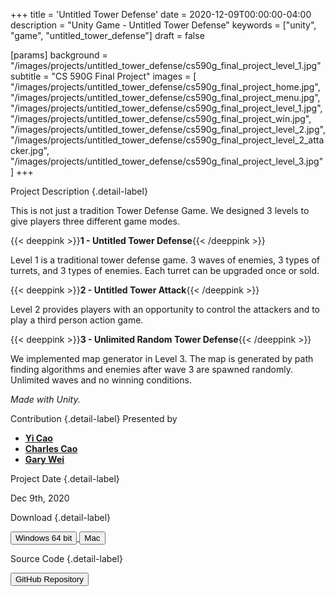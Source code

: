 +++
title = 'Untitled Tower Defense'
date = 2020-12-09T00:00:00-04:00
description = "Unity Game - Untitled Tower Defense"
keywords = ["unity", "game", "untitled_tower_defense"]
draft = false

[params]
background = "/images/projects/untitled_tower_defense/cs590g_final_project_level_1.jpg"
subtitle = "CS 590G Final Project"
images = [
  "/images/projects/untitled_tower_defense/cs590g_final_project_home.jpg",
  "/images/projects/untitled_tower_defense/cs590g_final_project_menu.jpg",
  "/images/projects/untitled_tower_defense/cs590g_final_project_level_1.jpg",
  "/images/projects/untitled_tower_defense/cs590g_final_project_win.jpg",
  "/images/projects/untitled_tower_defense/cs590g_final_project_level_2.jpg",
  "/images/projects/untitled_tower_defense/cs590g_final_project_level_2_attacker.jpg",
  "/images/projects/untitled_tower_defense/cs590g_final_project_level_3.jpg"
]
+++

Project Description
{.detail-label}

This is not just a tradition Tower Defense Game. We designed 3 levels to give players three different game modes.

{{< deeppink >}}**1 - Untitled Tower Defense**{{< /deeppink >}}

Level 1 is a traditional tower defense game. 3 waves of enemies, 3 types of turrets, and 3 types of enemies.
Each turret can be upgraded once or sold.

{{< deeppink >}}**2 - Untitled Tower Attack**{{< /deeppink >}}

Level 2 provides players with an opportunity to control the attackers and to play a third person action game.

{{< deeppink >}}**3 - Unlimited Random Tower Defense**{{< /deeppink >}}

We implemented map generator in Level 3.
The map is generated by path finding algorithms and enemies after wave 3 are spawned randomly.
Unlimited waves and no winning conditions.

*Made with Unity.*

Contribution
{.detail-label}
Presented by
- [**Yi Cao**](https://github.com/yicao928)
- [**Charles Cao**](https://github.com/charlescao460)
- [**Gary Wei**](https://github.com/garywei944)

Project Date
{.detail-label}

Dec 9th, 2020

Download
{.detail-label}

<a href="https://s3.amazonaws.com/ariseus.net/cs590g_final_project/aris_cs590g_final_project_1.0.0_win_x86_64.zip">
  <input
    type="submit"
    class="btn btn-outline-pill btn-custom-light mr-3"
    value="Windows 64 bit"
  />
</a>

<a href="https://s3.amazonaws.com/ariseus.net/cs590g_final_project/aris_cs590g_final_project_1.0.0_mac.zip">
  <input
    type="submit"
    class="btn btn-outline-pill btn-custom-light mr-3"
    value="Mac"
  />
</a>

<p></p>

Source Code
{.detail-label}

<a href="https://github.com/garywei944/Untitled-Tower-Defense">
  <input
    type="submit"
    class="btn btn-outline-pill btn-custom-light mr-3"
    value="GitHub Repository"
  />
</a>
